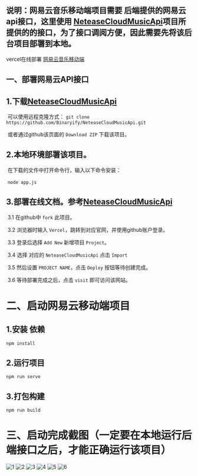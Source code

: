 
## 说明：网易云音乐移动端项目需要 后端提供的网易云api接口，这里使用  [NeteaseCloudMusicApi](https://github.com/JieAnan/NeteaseCloudMusicApi)项目所提供的的接口，为了接口调阅方便，因此需要先将该后台项目部署到本地。



vercel在线部署    [网易云音乐移动端](https://github.com/JieAnan/NeteaseCloudMusicApi)

## 一、部署网易云API接口

## 1.下载[NeteaseCloudMusicApi](https://github.com/JieAnan/NeteaseCloudMusicApi)

​       可以使用远程克隆方式：
​        `git clone https://github.com/Binaryify/NeteaseCloudMusicApi.git`

​       或者通过github该页面的 `Download ZIP` 下载该项目。

## 2.本地环境部署该项目。

​       在下载的文件中打开命令行，输入以下命令安装：

​        `node app.js`

## 3.部署在线文档。参考[NeteaseCloudMusicApi](https://github.com/JieAnan/NeteaseCloudMusicApi)

​     3.1 在github中 `fork` 此项目。

​     3.2 浏览器时输入 `Vercel`，跳转到对应官网，并使用github账户登录。

​     3.3 登录后选择 `Add New` 新增项目 `Project`。

​     3.4 选择 对应的 `NeteaseCloudMusicApi` 点击  `Import`

​     3.5 然后设置 `PROJECT NAME`，点击 `Deploy` 按钮等待创建完成。

​     3.6 等待部署完成之后，点击 `visit` 即可访问该网站。



# 二、启动网易云移动端项目

## 1.安装 依赖

 `npm install` 

## 2.运行项目

`npm run serve`

## 3.打包构建

`npm run build`



# 三、启动完成截图（一定要在本地运行后端接口之后，才能正确运行该项目）
![1](https://github.com/JieAnan/CloundMusic-vue2/blob/master/src/assets/page1.png)
![2](https://github.com/JieAnan/CloundMusic-vue2/blob/master/src/assets/page2.png)
![3](https://github.com/JieAnan/CloundMusic-vue2/blob/master/src/assets/page3.png)
![4](https://github.com/JieAnan/CloundMusic-vue2/blob/master/src/assets/page4.png)
![5](https://github.com/JieAnan/CloundMusic-vue2/blob/master/src/assets/page5.png)
![6](https://github.com/JieAnan/CloundMusic-vue2/blob/master/src/assets/page6.png)


